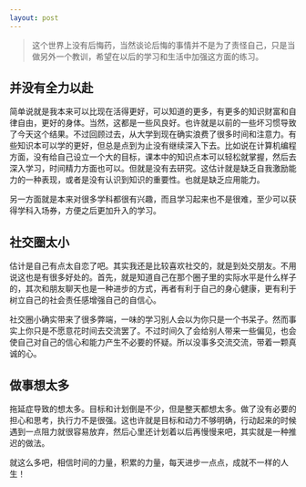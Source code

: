 ```yaml
---
layout: post
---
```


> 这个世界上没有后悔药，当然谈论后悔的事情并不是为了责怪自己，只是当做另外一个教训，希望在以后的学习和生活中加强这方面的练习。

## 并没有全力以赴
简单说就是我本来可以比现在活得更好，可以知道的更多，有更多的知识财富和自律自由，更好的身体。当然，这都是一些风良好。也许就是以前的一些坏习惯导致了今天这个结果。不过回顾过去，从大学到现在确实浪费了很多时间和注意力。有些知识本可以学的更好，但总是点到为止没有继续深入下去。比如说在计算机编程方面，没有给自己设立一个大的目标，课本中的知识点本可以轻松就掌握，然后去深入学习，时间精力方面也可以。但就是没有去研究。这估计就是缺乏自我激励能力的一种表现，或者是没有认识到知识的重要性。也就是缺乏应用能力。

另一方面就是本来对很多学科都很有兴趣，而且学习起来也不是很难，至少可以获得学科入场券，方便之后更加升入的学习。

## 社交圈太小
估计是自己有点太自恋了吧。其实我还是比较喜欢社交的，就是到处交朋友。不用说这也是有很多好处的。首先，就是知道自己在那个圈子里的实际水平是什么样子的，其次和朋友聊天也是一种进步的方式，再者有利于自己的身心健康，更有利于树立自己的社会责任感增强自己的自信心。

社交圈小确实带来了很多弊端，一味的学习别人会以为你只是一个书呆子。然而事实上你只是不愿意花时间去交流罢了。不过时间久了会给别人带来一些偏见，也会使自己对自己的信心和能力产生不必要的怀疑。所以没事多交流交流，带着一颗真诚的心。

## 做事想太多
拖延症导致的想太多。目标和计划倒是不少，但是整天都想太多。做了没有必要的担心和思考，执行力不是很强。这也许就是目标和动力不够明确，行动起来的时候遇到一点阻力就很容易放弃，然后心里还计划着以后再慢慢来吧，其实就是一种推迟的做法。

就这么多吧，相信时间的力量，积累的力量，每天进步一点点，成就不一样的人生！